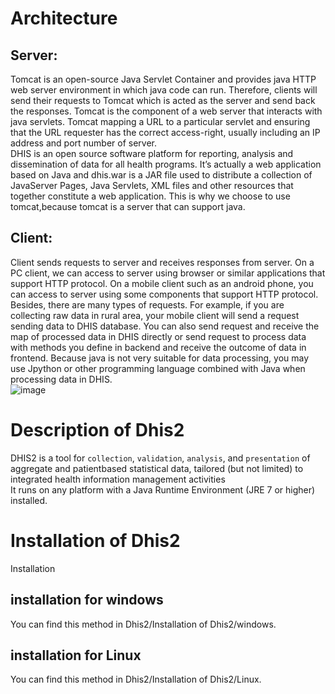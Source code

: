 # Architecture
## Server:
Tomcat is an open-source Java Servlet Container and provides java HTTP web server environment in which java code can run. Therefore, clients will send their requests to Tomcat which is acted as the server and send back the responses. Tomcat is the component of a web server that interacts with java servlets. Tomcat mapping a URL to a particular servlet and ensuring that the URL requester has the correct access-right, usually including an IP address and port number of server.<br>
DHIS is an open source software platform for reporting, analysis and dissemination of data for all health programs. It’s actually a web application based on Java and dhis.war is a JAR file used to distribute a collection of JavaServer Pages, Java Servlets, XML files and other resources that together constitute a web application. This is why we choose to use tomcat,because tomcat is a server that can support java.<br>
## Client:
Client sends requests to server and receives responses from server. On a PC client, we can access to server using browser or similar applications that support HTTP protocol.
On a mobile client such as an android phone, you can access to server using some components that support HTTP protocol. Besides, there are many types of requests. For example, if you are collecting raw data in rural area, your mobile client will send a request sending data to DHIS database. You can also send request and receive the map of processed data in DHIS directly or send request to process data with methods you define in backend and receive the outcome of data in frontend. Because java is not very suitable for data processing, you may use Jpython or other programming language combined with Java when processing data in DHIS.<br>
![image](https://github.com/zhangyuxuanProject/Dhis2/blob/master/Installation%20of%20Dhis2/Windows/Images/Architecture.png)<br>

# Description of Dhis2

DHIS2 is a tool for `collection`, `validation`, `analysis`, and `presentation` of aggregate and patientbased statistical data, tailored (but not limited) to integrated health information management activities<br>
It runs on any platform with a Java Runtime Environment (JRE 7 or higher) installed.<br>

# Installation of Dhis2
Installation

## installation for windows
You can find this method in Dhis2/Installation of Dhis2/windows.

## installation for Linux
You can find this method in Dhis2/Installation of Dhis2/Linux.
